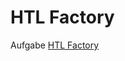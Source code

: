 # HTL Factory

Aufgabe [HTL Factory](https://www3.lernplattform.schule.at/htlms/pluginfile.php?file=%2F88294%2Fmod_resource%2Fcontent%2F0%2FsRDP_FSST_1516_Factory.pdf)
